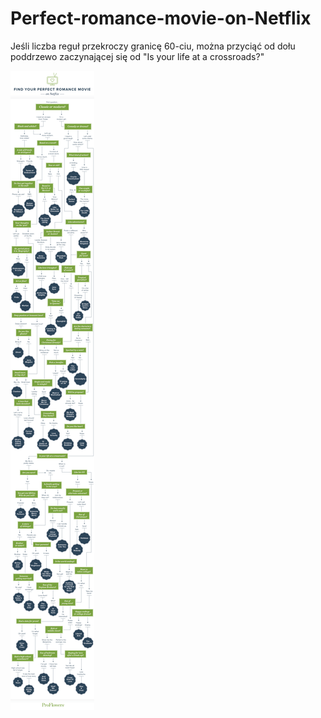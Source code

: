 # Perfect-romance-movie-on-Netflix
 Jeśli liczba reguł przekroczy granicę 60-ciu, można przyciąć od dołu poddrzewo zaczynającej się od "Is your life at a crossroads?"
 
 ![](perfect-romance-movie-netflix-flowchart-FULL.png)
